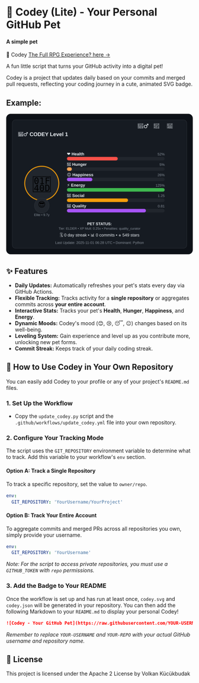 # 🐾 Codey (Lite) - Your Personal GitHub Pet
#### A simple pet
🐾 Codey [The Full RPG Experience? here ->](https://github.com/VolkanSah/Codey/tree/v.2)

A fun little script that turns your GitHub activity into a digital pet!

Codey is a project that updates daily based on your commits and merged pull requests, reflecting your coding journey in a cute, animated SVG badge.

## Example: 
![Codey - Your GitHub Pet](https://raw.githubusercontent.com/VolkanSah/Codey/main/codey.svg)

## ✨ Features

* **Daily Updates:** Automatically refreshes your pet's stats every day via GitHub Actions.
* **Flexible Tracking:** Tracks activity for a **single repository** or aggregates commits across **your entire account**.
* **Interactive Stats:** Tracks your pet's **Health**, **Hunger**, **Happiness**, and **Energy**.
* **Dynamic Moods:** Codey's mood (😊, 😢, 😴, 😐) changes based on its well-being.
* **Leveling System:** Gain experience and level up as you contribute more, unlocking new pet forms.
* **Commit Streak:** Keeps track of your daily coding streak.

## 🚀 How to Use Codey in Your Own Repository

You can easily add Codey to your profile or any of your project's `README.md` files.

### 1. Set Up the Workflow

* Copy the `update_codey.py` script and the `.github/workflows/update_codey.yml` file into your own repository.

### 2. Configure Your Tracking Mode

The script uses the `GIT_REPOSITORY` environment variable to determine what to track. Add this variable to your workflow's `env` section.

#### Option A: Track a Single Repository

To track a specific repository, set the value to `owner/repo`.

```yaml
env:
  GIT_REPOSITORY: 'YourUsername/YourProject'
````

#### Option B: Track Your Entire Account

To aggregate commits and merged PRs across all repositories you own, simply provide your username.

```yaml
env:
  GIT_REPOSITORY: 'YourUsername'
```

*Note: For the script to access private repositories, you must use a `GITHUB_TOKEN` with `repo` permissions.*

### 3\. Add the Badge to Your README

Once the workflow is set up and has run at least once, `codey.svg` and `codey.json` will be generated in your repository. You can then add the following Markdown to your `README.md` to display your personal Codey\!

```markdown
![Codey - Your GitHub Pet](https://raw.githubusercontent.com/YOUR-USERNAME/YOUR-REPO/main/codey.svg)
```

*Remember to replace `YOUR-USERNAME` and `YOUR-REPO` with your actual GitHub username and repository name.*

## 📝 License

This project is licensed under the Apache 2 License by Volkan Kücükbudak
